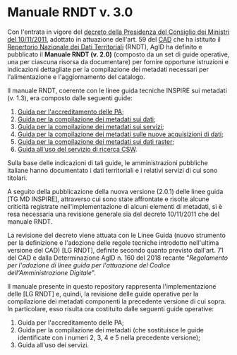 # Manuale RNDT v. 3.0

Con l&#39;entrata in vigore del [decreto della Presidenza del Consiglio dei Ministri del 10/11/2011](https://geodati.gov.it/geoportale/regole-tecniche-rndt), adottato in attuazione dell&#39;art. 59 del [CAD][CAD] che ha istituito il [Repertorio Nazionale dei Dati Territoriali](https://geodati.gov.it) (RNDT), AgID ha definito e pubblicato il **Manuale RNDT (v. 2.0)** (composto da un set di guide operative, una per ciascuna risorsa da documentare) per fornire opportune istruzioni e indicazioni dettagliate per la compilazione dei metadati necessari per l&#39;alimentazione e l&#39;aggiornamento del catalogo.

Il manuale RNDT, coerente con le linee guida tecniche INSPIRE sui metadati (v. 1.3), era composto dalle seguenti guide:

1. [Guida per l&#39;accreditamento delle PA](https://geodati.gov.it/geoportale/images/RNDT_guida_operativa_accreditamento_v2.0_20140725.pdf);
2. [Guida per la compilazione dei metadati sui dati](https://geodati.gov.it/geoportale/images/RNDT_guida_operativa_dati_v2.0_20140725.pdf);
3. [Guida per la compilazione dei metadati sui servizi](https://geodati.gov.it/geoportale/images/RNDT_guida_operativa_servizi_v2.0_20140725.pdf);
4. [Guida per la compilazione dei metadati sulle nuove acquisizioni di dati](https://geodati.gov.it/geoportale/images/RNDT_guida_operativa_nuove_acquisizioni_v2.0_20140725.pdf);
5. [Guida per la compilazione dei metadati sui dati raster](https://geodati.gov.it/geoportale/images/RNDT_guida_operativa_datiraster_v2.0_20140725.pdf);
6. [Guida all&#39;uso del servizio di ricerca CSW](https://geodati.gov.it/geoportale/images/RNDT_guida_operativa_csw_v2.0_20140725.pdf).

Sulla base delle indicazioni di tali guide, le amministrazioni pubbliche italiane hanno documentato i dati territoriali e i relativi servizi di cui sono titolari.

A seguito della pubblicazione della nuova versione (2.0.1) delle linee guida [TG MD INSPIRE], attraverso cui sono state affrontate e risolte alcune criticità registrate nell&#39;implementazione di alcuni elementi di metadati, si è resa necessaria una revisione generale sia del decreto 10/11/2011 che del manuale RNDT.

La revisione del decreto viene attuata con le Linee Guida (nuovo strumento per la definizione e l&#39;adozione delle regole tecniche introdotto nell&#39;ultima versione del CAD) [LG RNDT], definite secondo quanto previsto dall&#39;art. 71 del CAD e dalla Determinazione AgID n. 160 del 2018 recante &quot;_Regolamento per l&#39;adozione di linee guida per l&#39;attuazione del Codice dell&#39;Amministrazione Digitale_&quot;.

Il manuale presente in questo repository rappresenta l&#39;implementazione delle [LG RNDT] e, quindi, la revisione delle guide operative per la compilazione dei metadati componenti la precedente versione di cui sopra. In particolare, esso risulta ora costituito dalle seguenti guide operative:

1. Guida per l&#39;accreditamento delle PA;
2. Guida per la compilazione dei metadati (che sostituisce le guide identificate con i numeri 2, 3, 4 e 5 nella precedente versione);
3. Guida all&#39;uso dei servizi.

[CAD]: https://docs.italia.it/italia/piano-triennale-ict/codice-amministrazione-digitale-docs/it/v2017-12-13/index.html

